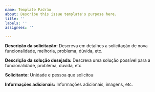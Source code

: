```yaml
---
name: Template Padrão
about: Describe this issue template's purpose here.
title: ''
labels: ''
assignees: ''

---
```


**Descrição da solicitação:**
Descreva em detalhes a solicitação de
nova funcionalidade, melhoria,
problema, dúvida, etc.

**Descrição da solução desejada:**
Descreva uma solução possível para a
funcionalidade, problema, duvida, etc.

**Solicitante:**
Unidade e pessoa que solicitou

**Informações adicionais:**
Informações adicionais, imagens, etc.
